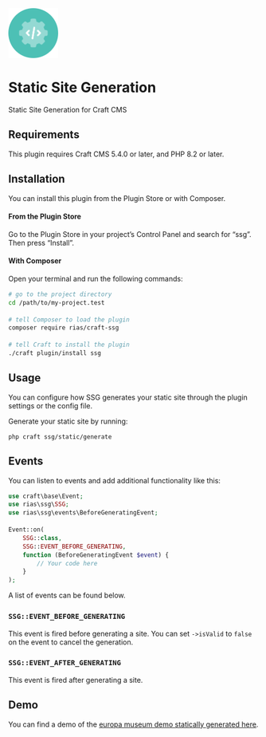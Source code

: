 <img width="100" src="./src/icon.svg">

# Static Site Generation

Static Site Generation for Craft CMS

## Requirements

This plugin requires Craft CMS 5.4.0 or later, and PHP 8.2 or later.

## Installation

You can install this plugin from the Plugin Store or with Composer.

#### From the Plugin Store

Go to the Plugin Store in your project’s Control Panel and search for “ssg”. Then press “Install”.

#### With Composer

Open your terminal and run the following commands:

```bash
# go to the project directory
cd /path/to/my-project.test

# tell Composer to load the plugin
composer require rias/craft-ssg

# tell Craft to install the plugin
./craft plugin/install ssg
```

## Usage

You can configure how SSG generates your static site through the plugin settings or the config file.

Generate your static site by running:

```shell
php craft ssg/static/generate
```

## Events

You can listen to events and add additional functionality like this:

```php
use craft\base\Event;
use rias\ssg\SSG;
use rias\ssg\events\BeforeGeneratingEvent;

Event::on(
    SSG::class,
    SSG::EVENT_BEFORE_GENERATING,
    function (BeforeGeneratingEvent $event) {
        // Your code here
    }
);
```

A list of events can be found below.

### `SSG::EVENT_BEFORE_GENERATING`

This event is fired before generating a site. You can set `->isValid` to `false` on the event to cancel the generation.

### `SSG::EVENT_AFTER_GENERATING`

This event is fired after generating a site.

## Demo

You can find a demo of the [europa museum demo statically generated here](https://craft-ssg.pages.dev/).
